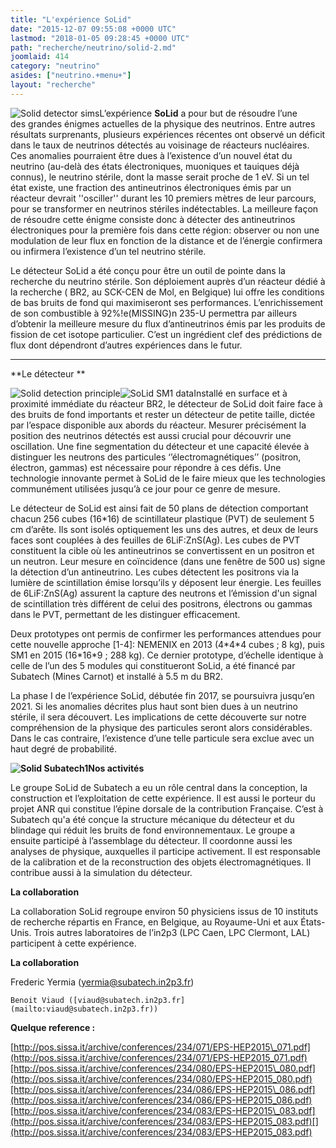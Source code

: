 ```yaml
---
title: "L'expérience SoLid"
date: "2015-12-07 09:55:08 +0000 UTC"
lastmod: "2018-01-05 09:28:45 +0000 UTC"
path: "recherche/neutrino/solid-2.md"
joomlaid: 414
category: "neutrino"
asides: ["neutrino.+menu+"]
layout: "recherche"
---
```

![Solid detector sims](images/Recherche/neutrino/Solid/Solid_detector_sims.png "SoLid detector @ BR2 reactor, Mol (Belgium)")L’expérience **SoLid** a pour but de résoudre l’une des grandes énigmes actuelles de la physique des neutrinos. Entre autres résultats surprenants, plusieurs expériences récentes ont observé un déficit dans le taux de neutrinos détectés au voisinage de réacteurs nucléaires. Ces anomalies pourraient être dues à l’existence d’un nouvel état du neutrino (au-delà des états électroniques, muoniques et tauiques déjà connus), le neutrino stérile, dont la masse serait proche de 1 eV. Si un tel état existe, une fraction des antineutrinos électroniques émis par un réacteur devrait ''osciller'' durant les 10 premiers mètres de leur parcours, pour se transformer en neutrinos stériles indétectables. La meilleure façon de résoudre cette énigme consiste donc à détecter des antineutrinos électroniques pour la première fois dans cette région: observer ou non une modulation de leur flux en fonction de la distance et de l’énergie confirmera ou infirmera l’existence d’un tel neutrino stérile.

Le détecteur SoLid a été conçu pour être un outil de pointe dans la recherche du neutrino stérile. Son déploiement auprès d’un réacteur dédié à la recherche ( BR2, au SCK-CEN de Mol, en Belgique) lui offre les conditions de bas bruits de fond qui maximiseront ses performances. L’enrichissement de son combustible à 92%!e(MISSING)n 235-U permettra par ailleurs d’obtenir la meilleure mesure du flux d’antineutrinos émis par les produits de fission de cet isotope particulier. C’est un ingrédient clef des prédictions de flux dont dépendront d’autres expériences dans le futur. 

* * *

**Le détecteur **

![Solid detection principle](images/Recherche/neutrino/Solid/Solid_detection_principle.png "SoLid detection principle")![SoLid SM1 data](images/Recherche/neutrino/Solid/SoLid_SM1_data.png "IBD candidate event in SM1 data")Installé en surface et à proximité immédiate du réacteur BR2, le détecteur de SoLid doit faire face à des bruits de fond importants et rester un détecteur de petite taille, dictée par l’espace disponible aux abords du réacteur. Mesurer précisément la position des neutrinos détectés est aussi crucial pour découvrir une oscillation. Une fine segmentation du détecteur et une capacité élevée à distinguer les neutrons des particules ‘’électromagnétiques’’ (positron, électron, gammas) est nécessaire pour répondre à ces défis. Une technologie innovante permet à SoLid de le faire mieux que les technologies communément utilisées jusqu’à ce jour pour ce genre de mesure. 

Le détecteur de SoLid est ainsi fait de 50 plans de détection comportant chacun 256 cubes (16\*16) de scintillateur plastique (PVT) de seulement 5 cm d’arête. Ils sont isolés optiquement les uns des autres, et deux de leurs faces sont couplées à des feuilles de 6LiF:ZnS(Ag). Les cubes de PVT constituent la cible où les antineutrinos se convertissent en un positron et un neutron. Leur mesure en coïncidence (dans une fenêtre de 500 us) signe la détection d’un antineutrino. Les cubes détectent les positrons via la lumière de scintillation émise lorsqu’ils y déposent leur énergie. Les feuilles de 6LiF:ZnS(Ag) assurent la capture des neutrons et l’émission d'un signal de scintillation très différent de celui des positrons, électrons ou gammas dans le PVT, permettant de les distinguer efficacement.

Deux prototypes ont permis de confirmer les performances attendues pour cette nouvelle approche \[1-4\]: NEMENIX en 2013 (4\*4\*4 cubes ; 8 kg), puis SM1 en 2015 (16\*16\*9 ; 288 kg). Ce dernier prototype, d’échelle identique à celle de l’un des 5 modules qui constitueront SoLid, a été financé par Subatech (Mines Carnot) et installé à 5.5 m du BR2.

La phase I de l’expérience SoLid, débutée fin 2017, se poursuivra jusqu’en 2021. Si les anomalies décrites plus haut sont bien dues à un neutrino stérile, il sera découvert. Les implications de cette découverte sur notre compréhension de la physique des particules seront alors considérables. Dans le cas contraire, l’existence d’une telle particule sera exclue avec un haut degré de probabilité.

**![Solid Subatech1](images/Recherche/neutrino/Solid/Solid_Subatech1.png "Un des modules de l'expérience SoLid, assemblés par le groupe Subatech à Ghent, en 2017")Nos activités**

Le groupe SoLid de Subatech a eu un rôle central dans la conception, la construction et l’exploitation de cette expérience. Il est aussi le porteur du projet ANR qui constitue l’épine dorsale de la contribution Française. C’est à Subatech qu'a été conçue la structure mécanique du détecteur et du blindage qui réduit les bruits de fond environnementaux. Le groupe a ensuite participé à l’assemblage du détecteur. Il coordonne aussi les analyses de physique, auxquelles il participe activement. Il est responsable de la calibration et de la reconstruction des objets électromagnétiques. Il contribue aussi à la simulation du détecteur.

**La collaboration**

La collaboration SoLid regroupe environ 50 physiciens issus de 10 instituts de recherche répartis en France, en Belgique, au Royaume-Uni et aux États-Unis. Trois autres laboratoires de l’in2p3 (LPC Caen, LPC Clermont, LAL) participent à cette expérience.

**La collaboration**

Frederic Yermia ([yermia@subatech.in2p3.fr](mailto:yermia@subatech.in2p3.fr))  

`Benoit Viaud ([viaud@subatech.in2p3.fr](mailto:viaud@subatech.in2p3.fr)) `

**Quelque reference :**

[http://pos.sissa.it/archive/conferences/234/071/EPS-HEP2015\_071.pdf](http://pos.sissa.it/archive/conferences/234/071/EPS-HEP2015_071.pdf)[http://pos.sissa.it/archive/conferences/234/080/EPS-HEP2015\_080.pdf](http://pos.sissa.it/archive/conferences/234/080/EPS-HEP2015_080.pdf)[http://pos.sissa.it/archive/conferences/234/086/EPS-HEP2015\_086.pdf](http://pos.sissa.it/archive/conferences/234/086/EPS-HEP2015_086.pdf)[http://pos.sissa.it/archive/conferences/234/083/EPS-HEP2015\_083.pdf](http://pos.sissa.it/archive/conferences/234/083/EPS-HEP2015_083.pdf)[](http://pos.sissa.it/archive/conferences/234/083/EPS-HEP2015_083.pdf)
